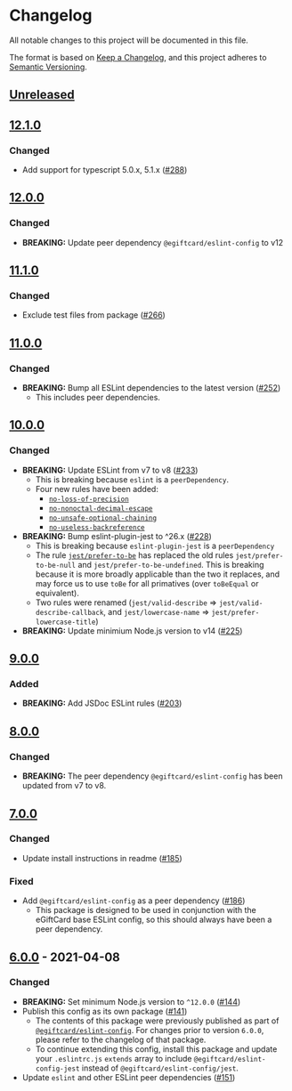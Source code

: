 # Changelog
All notable changes to this project will be documented in this file.

The format is based on [Keep a Changelog](https://keepachangelog.com/en/1.0.0/),
and this project adheres to [Semantic Versioning](https://semver.org/spec/v2.0.0.html).

## [Unreleased]

## [12.1.0]
### Changed
- Add support for typescript 5.0.x, 5.1.x ([#288](https://github.com/eGiftCard/eslint-config/pull/288))

## [12.0.0]
### Changed
- **BREAKING:** Update peer dependency `@egiftcard/eslint-config` to v12

## [11.1.0]
### Changed
- Exclude test files from package ([#266](https://github.com/eGiftCard/eslint-config/pull/266))

## [11.0.0]
### Changed
- **BREAKING:** Bump all ESLint dependencies to the latest version ([#252](https://github.com/eGiftCard/eslint-config/pull/252))
  - This includes peer dependencies.

## [10.0.0]
### Changed
- **BREAKING:** Update ESLint from v7 to v8 ([#233](https://github.com/eGiftCard/eslint-config/pull/233))
  - This is breaking because `eslint` is a `peerDependency`.
  - Four new rules have been added:
    - [`no-loss-of-precision`](https://eslint.org/docs/latest/rules/no-loss-of-precision)
    - [`no-nonoctal-decimal-escape`](https://eslint.org/docs/latest/rules/no-nonoctal-decimal-escape)
    - [`no-unsafe-optional-chaining`](https://eslint.org/docs/latest/rules/no-unsafe-optional-chaining)
    - [`no-useless-backreference`](https://eslint.org/docs/latest/rules/no-useless-backreference)
- **BREAKING:** Bump eslint-plugin-jest to ^26.x ([#228](https://github.com/eGiftCard/eslint-config/pull/228))
  - This is breaking because `eslint-plugin-jest` is a `peerDependency`
  - The rule [`jest/prefer-to-be`](https://github.com/jest-community/eslint-plugin-jest/blob/main/docs/rules/prefer-to-be.md) has replaced the old rules `jest/prefer-to-be-null` and `jest/prefer-to-be-undefined`. This is breaking because it is more broadly applicable than the two it replaces, and may force us to use `toBe` for all primatives (over `toBeEqual` or equivalent).
  - Two rules were renamed (`jest/valid-describe` => `jest/valid-describe-callback`, and `jest/lowercase-name` => `jest/prefer-lowercase-title`)
- **BREAKING:** Update minimium Node.js version to v14 ([#225](https://github.com/eGiftCard/eslint-config/pull/225))

## [9.0.0]
### Added
- **BREAKING:** Add JSDoc ESLint rules ([#203](https://github.com/eGiftCard/eslint-config/pull/203))

## [8.0.0]
### Changed
- **BREAKING:** The peer dependency `@egiftcard/eslint-config` has been updated from v7 to v8.

## [7.0.0]
### Changed
- Update install instructions in readme ([#185](https://github.com/eGiftCard/eslint-config/pull/185))

### Fixed
- Add `@egiftcard/eslint-config` as a peer dependency ([#186](https://github.com/eGiftCard/eslint-config/pull/186))
  - This package is designed to be used in conjunction with the eGiftCard base ESLint config, so this should always have been a peer dependency.

## [6.0.0] - 2021-04-08
### Changed
- **BREAKING:** Set minimum Node.js version to `^12.0.0` ([#144](https://github.com/eGiftCard/eslint-config/pull/144))
- Publish this config as its own package ([#141](https://github.com/eGiftCard/eslint-config/pull/141))
  - The contents of this package were previously published as part of [`@egiftcard/eslint-config`](https://npmjs.com/package/@egiftcard/eslint-config).
  For changes prior to version `6.0.0`, please refer to the changelog of that package.
  - To continue extending this config, install this package and update your `.eslintrc.js` `extends` array to include `@egiftcard/eslint-config-jest` instead of `@egiftcard/eslint-config/jest`.
- Update `eslint` and other ESLint peer dependencies ([#151](https://github.com/eGiftCard/eslint-config/pull/151))

[Unreleased]: https://github.com/eGiftCard/eslint-config/compare/v12.1.0...HEAD
[12.1.0]: https://github.com/eGiftCard/eslint-config/compare/v12.0.0...v12.1.0
[12.0.0]: https://github.com/eGiftCard/eslint-config/compare/v11.1.0...v12.0.0
[11.1.0]: https://github.com/eGiftCard/eslint-config/compare/v11.0.0...v11.1.0
[11.0.0]: https://github.com/eGiftCard/eslint-config/compare/v10.0.0...v11.0.0
[10.0.0]: https://github.com/eGiftCard/eslint-config/compare/v9.0.0...v10.0.0
[9.0.0]: https://github.com/eGiftCard/eslint-config/compare/v8.0.0...v9.0.0
[8.0.0]: https://github.com/eGiftCard/eslint-config/compare/v7.0.0...v8.0.0
[7.0.0]: https://github.com/eGiftCard/eslint-config/compare/v6.0.0...v7.0.0
[6.0.0]: https://github.com/eGiftCard/eslint-config/releases/tag/v6.0.0
